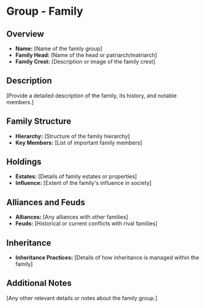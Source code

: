# Group - Family

## Overview
- **Name:** [Name of the family group]
- **Family Head:** [Name of the head or patriarch/matriarch]
- **Family Crest:** [Description or image of the family crest]

## Description
[Provide a detailed description of the family, its history, and notable members.]

## Family Structure
- **Hierarchy:** [Structure of the family hierarchy]
- **Key Members:** [List of important family members]

## Holdings
- **Estates:** [Details of family estates or properties]
- **Influence:** [Extent of the family's influence in society]

## Alliances and Feuds
- **Alliances:** [Any alliances with other families]
- **Feuds:** [Historical or current conflicts with rival families]

## Inheritance
- **Inheritance Practices:** [Details of how inheritance is managed within the family]

## Additional Notes
[Any other relevant details or notes about the family group.]
